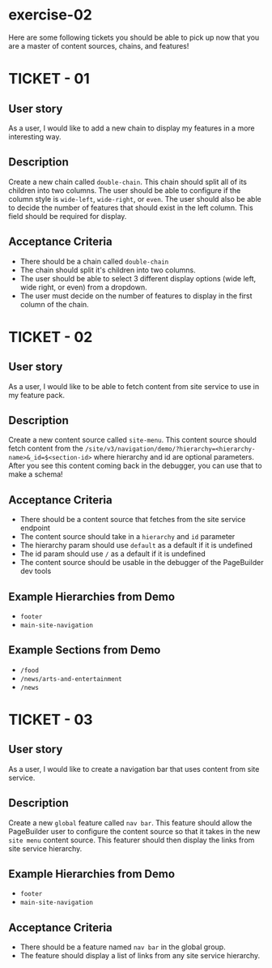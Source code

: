 # exercise-02

Here are some following tickets you should be able to pick up now that you are a master of content sources, chains, and features!

# TICKET - 01

## User story
As a user, I would like to add a new chain to display my features in a more interesting way.

## Description
Create a new chain called `double-chain`. This chain should split all of its children into two columns. The user should be able to configure if the column style is `wide-left`, `wide-right`, or `even`. The user should also be able to decide the number of features that should exist in the left column. This field should be required for display.

## Acceptance Criteria
- There should be a chain called `double-chain`
- The chain should split it's children into two columns.
- The user should be able to select 3 different display options (wide left, wide right, or even) from a dropdown.
- The user must decide on the number of features to display in the first column of the chain.



# TICKET - 02

## User story
As a user, I would like to be able to fetch content from site service to use in my feature pack.

## Description
Create a new content source called `site-menu`. This content source should fetch content from the `/site/v3/navigation/demo/?hierarchy=<hierarchy-name>&_id=$<section-id>` where hierarchy and id are optional parameters. After you see this content coming back in the debugger, you can use that to make a schema!

## Acceptance Criteria
- There should be a content source that fetches from the site service endpoint
- The content source should take in a `hierarchy` and `id` parameter
- The hierarchy param should use `default` as a default if it is undefined
- The id param should use `/` as a default if it is undefined
- The content source should be usable in the debugger of the PageBuilder dev tools

## Example Hierarchies from Demo
- `footer`
- `main-site-navigation`

## Example Sections from Demo
- `/food`
- `/news/arts-and-entertainment`
- `/news`



# TICKET - 03

## User story
As a user, I would like to create a navigation bar that uses content from site service.

## Description
Create a new `global` feature called `nav bar`. This feature should allow the PageBuilder user to configure the content source so that it takes in the new `site menu` content source. This featurer should then display the links from site service hierarchy.

## Example Hierarchies from Demo
- `footer`
- `main-site-navigation`

## Acceptance Criteria
- There should be a feature named `nav bar` in the global group.
- The feature should display a list of links from any site service hierarchy.
